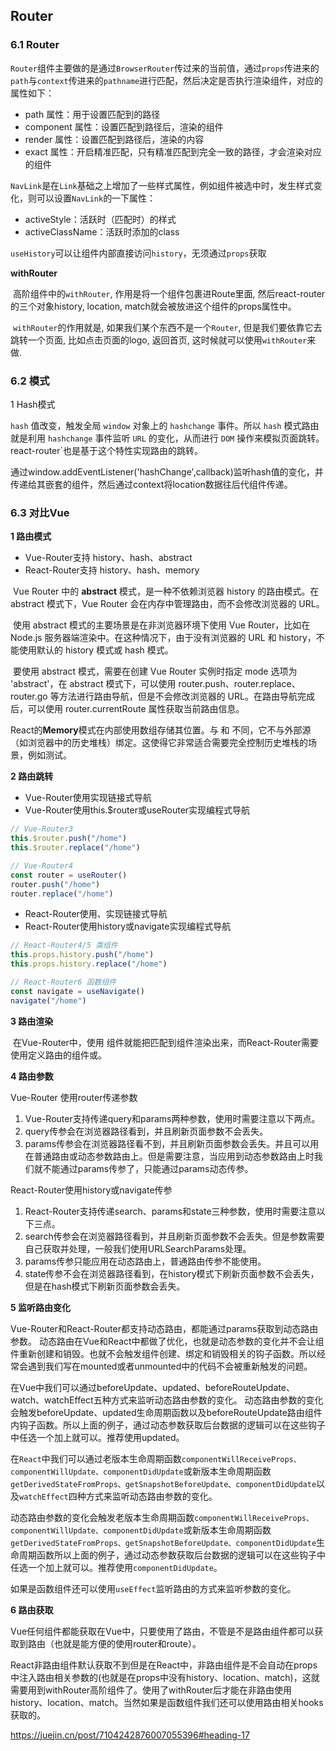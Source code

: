 ## Router

### 6.1 Router

`Router`组件主要做的是通过`BrowserRouter`传过来的当前值，通过`props`传进来的`path`与`context`传进来的`pathname`进行匹配，然后决定是否执行渲染组件，对应的属性如下：

- path 属性：用于设置匹配到的路径
- component 属性：设置匹配到路径后，渲染的组件
- render 属性：设置匹配到路径后，渲染的内容
- exact 属性：开启精准匹配，只有精准匹配到完全一致的路径，才会渲染对应的组件

`NavLink`是在`Link`基础之上增加了一些样式属性，例如组件被选中时，发生样式变化，则可以设置`NavLink`的一下属性：

- activeStyle：活跃时（匹配时）的样式
- activeClassName：活跃时添加的class

`useHistory`可以让组件内部直接访问`history`，无须通过`props`获取

**withRouter**

​		高阶组件中的`withRouter`, 作用是将一个组件包裹进Route里面, 然后react-router的三个对象history, location, match就会被放进这个组件的props属性中。

​		`withRouter`的作用就是, 如果我们某个东西不是一个`Router`, 但是我们要依靠它去跳转一个页面, 比如点击页面的logo, 返回首页, 这时候就可以使用`withRouter`来做.

### 6.2 模式

1 Hash模式

`hash` 值改变，触发全局 `window` 对象上的 `hashchange` 事件。所以 `hash` 模式路由就是利用 `hashchange` 事件监听 `URL` 的变化，从而进行 `DOM` 操作来模拟页面跳转。react-router`也是基于这个特性实现路由的跳转。

通过window.addEventListener('hashChange',callback)监听hash值的变化，并传递给其嵌套的组件，然后通过context将location数据往后代组件传递。

### 6.3 对比Vue

**1 路由模式**

- Vue-Router支持 history、hash、abstract
- React-Router支持 history、hash、memory

​		Vue Router 中的 **abstract** 模式，是一种不依赖浏览器 history 的路由模式。在 abstract 模式下，Vue Router 会在内存中管理路由，而不会修改浏览器的 URL。

​		使用 abstract 模式的主要场景是在非浏览器环境下使用 Vue Router，比如在 Node.js 服务器端渲染中。在这种情况下，由于没有浏览器的 URL 和 history，不能使用默认的 history 模式或 hash 模式。

​		要使用 abstract 模式，需要在创建 Vue Router 实例时指定 mode 选项为 'abstract'，在 abstract 模式下，可以使用 router.push、router.replace、router.go 等方法进行路由导航，但是不会修改浏览器的 URL。在路由导航完成后，可以使用 router.currentRoute 属性获取当前路由信息。

React的**Memory**模式<MemoryRouter>在内部使用数组存储其位置。与 <BrowserHistory> 和 <HashHistory> 不同，它不与外部源（如浏览器中的历史堆栈）绑定。这使得它非常适合需要完全控制历史堆栈的场景，例如测试。

**2 路由跳转**

- Vue-Router使用<router-link />实现链接式导航
- Vue-Router使用this.$router或useRouter实现编程式导航

```js
// Vue-Router3
this.$router.push("/home")
this.$router.replace("/home")

// Vue-Router4
const router = useRouter()
router.push("/home")
router.replace("/home")
```

- React-Router使用<Link />、<NavLink />实现链接式导航
- React-Router使用history或navigate实现编程式导航

```js
// React-Router4/5 类组件
this.props.history.push("/home")
this.props.history.replace("/home")

// React-Router6 函数组件
const navigate = useNavigate()
navigate("/home")
```

**3 路由渲染**

​		在Vue-Router中，使用 <router-view /> 组件就能把匹配到组件渲染出来，而React-Router需要使用定义路由的<Route />组件或<Outlet />。

**4 路由参数**

Vue-Router 使用router传递参数

1. Vue-Router支持传递query和params两种参数，使用时需要注意以下两点。
2. query传参会在浏览器路径看到，并且刷新页面参数不会丢失。
3. params传参会在浏览器路径看不到，并且刷新页面参数会丢失。并且可以用在普通路由或动态参数路由上。但是需要注意，当应用到动态参数路由上时我们就不能通过params传参了，只能通过params动态传参。

React-Router使用history或navigate传参

1. React-Router支持传递search、params和state三种参数，使用时需要注意以下三点。
2. search传参会在浏览器路径看到，并且刷新页面参数不会丢失。但是参数需要自己获取并处理，一般我们使用URLSearchParams处理。
3. params传参只能应用在动态路由上，普通路由传参不能使用。
4. state传参不会在浏览器路径看到，在history模式下刷新页面参数不会丢失，但是在hash模式下刷新页面参数会丢失。

**5 监听路由变化**

​		Vue-Router和React-Router都支持动态路由，都能通过params获取到动态路由参数。		动态路由在Vue和React中都做了优化，也就是动态参数的变化并不会让组件重新创建和销毁。也就不会触发组件创建、绑定和销毁相关的钩子函数。所以经常会遇到我们写在mounted或者unmounted中的代码不会被重新触发的问题。

​		在Vue中我们可以通过beforeUpdate、updated、beforeRouteUpdate、watch、watchEffect五种方式来监听动态路由参数的变化。		动态路由参数的变化会触发beforeUpdate、updated生命周期函数以及beforeRouteUpdate路由组件内钩子函数。所以上面的例子，通过动态参数获取后台数据的逻辑可以在这些钩子中任选一个加上就可以。推荐使用updated。

​		在`React`中我们可以通过老版本生命周期函数`componentWillReceiveProps、componentWillUpdate、componentDidUpdate`或新版本生命周期函数`getDerivedStateFromProps、getSnapshotBeforeUpdate、componentDidUpdate`以及`watchEffect`四种方式来监听动态路由参数的变化。

​		动态路由参数的变化会触发老版本生命周期函数`componentWillReceiveProps、componentWillUpdate、componentDidUpdate`或新版本生命周期函数`getDerivedStateFromProps、getSnapshotBeforeUpdate、componentDidUpdate`生命周期函数所以上面的例子，通过动态参数获取后台数据的逻辑可以在这些钩子中任选一个加上就可以。推荐使用`componentDidUpdate`。

​		如果是函数组件还可以使用`useEffect`监听路由的方式来监听参数的变化。

**6 路由获取**

Vue任何组件都能获取在Vue中，只要使用了路由，不管是不是路由组件都可以获取到路由（也就是能方便的使用router和route）。

React非路由组件默认获取不到但是在React中，非路由组件是不会自动在props中注入路由相关参数的(也就是在props中没有history、location、match)，这就需要用到withRouter高阶组件了。使用了withRouter后才能在非路由使用history、location、match。当然如果是函数组件我们还可以使用路由相关hooks获取的。

https://juejin.cn/post/7104242876007055396#heading-17
